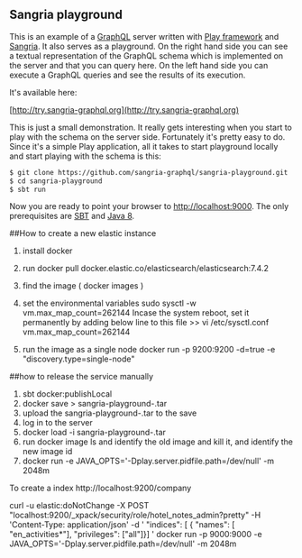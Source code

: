 ## Sangria playground

This is an example of a [GraphQL](https://facebook.github.io/graphql) server written with [Play framework](https://www.playframework.com) and
[Sangria](http://sangria-graphql.org). It also serves as a playground. On the right hand side you can see a textual representation of the GraphQL
schema which is implemented on the server and that you can query here. On the left hand side
you can execute a GraphQL queries and see the results of its execution.

It's available here:

[http://try.sangria-graphql.org](http://try.sangria-graphql.org)

This is just a small demonstration. It really gets interesting when you start to play with the schema on the server side. Fortunately it's
pretty easy to do. Since it's a simple Play application, all it takes to start playground locally and start playing with the schema is this:

```bash
$ git clone https://github.com/sangria-graphql/sangria-playground.git
$ cd sangria-playground
$ sbt run
```

Now you are ready to point your browser to [http://localhost:9000](http://localhost:9000).
The only prerequisites are [SBT](http://www.scala-sbt.org/download.html) and [Java 8](http://www.oracle.com/technetwork/java/javase/downloads/jdk8-downloads-2133151.html).

##How to create a new elastic instance
01. install docker
02. run docker pull docker.elastic.co/elasticsearch/elasticsearch:7.4.2
03. find the image ( docker images )
04. set the environmental variables
    sudo sysctl -w vm.max_map_count=262144
    Incase the system reboot, set it permanently by adding below line to this file >> vi /etc/sysctl.conf
    vm.max_map_count=262144

05. run the image as a single node
docker run -p 9200:9200 -d=true -e "discovery.type=single-node" <imageid>

##how to release the service manually
01. sbt docker:publishLocal
02. docker save <imageid> > sangria-playground-<version>.tar
03. upload the sangria-playground-<version>.tar to the save
04. log in to the server
05. docker load -i sangria-playground-<version>.tar
06. run docker image ls and identify the old image and kill it, and identify the new image id
05. docker run -e JAVA_OPTS='-Dplay.server.pidfile.path=/dev/null' -m 2048m <newImageId>

To create a index
http://localhost:9200/company

curl -u elastic:doNotChange -X POST "localhost:9200/_xpack/security/role/hotel_notes_admin?pretty" -H 'Content-Type: application/json' -d ' "indices": [ { "names": [ "en_activities*"], "privileges": ["all"]}] '
docker run -p 9000:9000 -e JAVA_OPTS='-Dplay.server.pidfile.path=/dev/null' -m 2048m <imageid>

